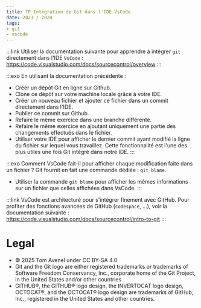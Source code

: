 ```yaml
---
title: TP Intégration de Git dans l'IDE VsCode
date: 2023 / 2024
tags:
- git
- vscode
---
```


:::link
Utiliser la documentation suivante pour apprendre à intégrer `git` directement dans l'IDE `VsCode` : <https://code.visualstudio.com/docs/sourcecontrol/overview>
:::

:::exo
En utilisant la documentation précédente :

- Créer un dépôt Git en ligne sur Github.
- Clone ce dépôt sur votre machine locale grâce à votre IDE.
- Créer un nouveau fichier et ajouter ce fichier dans un commit directement dans l'IDE.
- Publier ce commit sur Github.
- Refaire le même exercice dans une branche différente.
- Refaire le même exercice en ajoutant uniquement une partie des changements effectués dans le fichier.
- Utiliser votre IDE pour afficher le dernier commit ayant modifié la ligne du fichier sur lequel vous travaillez. Cette fonctionnalité est l'une des plus utiles une fois Git intégré dans notre IDE.
:::

:::exo
Comment VsCode fait-il pour afficher chaque modification faite dans un fichier ? Git fournit en fait une commande dédiée : `git blame`.

- Utiliser la commande `git blame` pour afficher les mêmes informations sur un fichier que celles affichées dans VsCode.
:::

:::link
VsCode est architecturé pour s'intégrer finement avec GitHub. Pour profiter des fonctions avancées de GitHub (`codespace`, ...), voir la documentation suivante : <https://code.visualstudio.com/docs/sourcecontrol/intro-to-git>
:::

# Legal

- © 2025 Tom Avenel under CC  BY-SA 4.0
- Git and the Git logo are either registered trademarks or trademarks of Software Freedom Conservancy, Inc., corporate home of the Git Project, in the United States and/or other countries
- GITHUB®, the GITHUB® logo design, the INVERTOCAT logo design, OCTOCAT®, and the OCTOCAT® logo design are trademarks of GitHub, Inc., registered in the United States and other countries.

